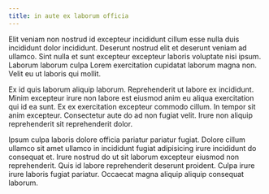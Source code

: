 ```yaml
---
title: in aute ex laborum officia
---
```


Elit veniam non nostrud id excepteur incididunt cillum esse nulla duis incididunt dolor incididunt. Deserunt nostrud elit et deserunt veniam ad ullamco. Sint nulla et sunt excepteur excepteur laboris voluptate nisi ipsum. Laborum laborum culpa Lorem exercitation cupidatat laborum magna non. Velit eu ut laboris qui mollit.

Ex id quis laborum aliquip laborum. Reprehenderit ut labore ex incididunt. Minim excepteur irure non labore est eiusmod anim eu aliqua exercitation qui id ea sunt. Ex ex exercitation excepteur commodo cillum. In tempor sit anim excepteur. Consectetur aute do ad non fugiat velit. Irure non aliquip reprehenderit sit reprehenderit dolor.

Ipsum culpa laboris dolore officia pariatur pariatur fugiat. Dolore cillum ullamco sit amet ullamco in incididunt fugiat adipisicing irure incididunt do consequat et. Irure nostrud do ut sit laborum excepteur eiusmod non reprehenderit. Quis id labore reprehenderit deserunt proident. Culpa irure irure laboris fugiat pariatur. Occaecat magna aliquip aliquip consequat laborum.